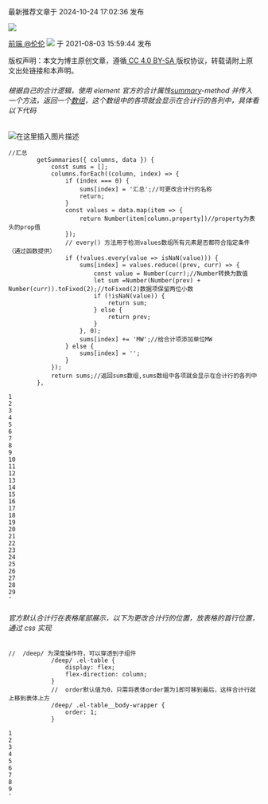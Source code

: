 最新推荐文章于 2024-10-24 17:02:36 发布

![](https://csdnimg.cn/release/blogv2/dist/pc/img/original.png)

[前端 @伦伦](https://blog.csdn.net/ljl960426 "前端 @伦伦") ![](https://csdnimg.cn/release/blogv2/dist/pc/img/newCurrentTime2.png) 于 2021-08-03 15:59:44 发布

版权声明：本文为博主原创文章，遵循[ CC 4.0 BY-SA ](http://creativecommons.org/licenses/by-sa/4.0/)版权协议，转载请附上原文出处链接和本声明。

###### []()根据自己的合计逻辑，使用 element 官方的合计属性[summary](https://so.csdn.net/so/search?q=summary\&spm=1001.2101.3001.7020)-method 并传入一个方法，返回一个[数组](https://edu.csdn.net/cloud/pm_summit?utm_source=blogglc)，这个数组中的各项就会显示在合计行的各列中，具体看以下代码

![在这里插入图片描述](https://i-blog.csdnimg.cn/blog_migrate/f6c26be47a8948eff6ee1f95b03b9f65.png)

```
//汇总
        getSummaries({ columns, data }) {
            const sums = [];
            columns.forEach((column, index) => {
                if (index === 0) {
                    sums[index] = '汇总';//可更改合计行的名称
                    return;
                }
                const values = data.map(item => {
                    return Number(item[column.property])//property为表头的prop值
                });
                // every() 方法用于检测values数组所有元素是否都符合指定条件（通过函数提供）
                if (!values.every(value => isNaN(value))) {
                    sums[index] = values.reduce((prev, curr) => {
                        const value = Number(curr);//Number转换为数值
                        let sum =Number(Number(prev) + Number(curr)).toFixed(2);//toFixed(2)数据项保留两位小数
                        if (!isNaN(value)) {
                            return sum;
                        } else {
                            return prev;
                        }
                    }, 0);
                    sums[index] += 'MW';//给合计项添加单位MW
                } else {
                    sums[index] = '';
                }
            });
            return sums;//返回sums数组,sums数组中各项就会显示在合计行的各列中
        },

1
2
3
4
5
6
7
8
9
10
11
12
13
14
15
16
17
18
19
20
21
22
23
24
25
26
27
28
29
'
```

###### []()官方默认合计行在表格尾部展示，以下为更改合计行的位置，放表格的首行位置，通过 css 实现

```
//  /deep/ 为深度操作符，可以穿透到子组件
            /deep/ .el-table {
                display: flex;
                flex-direction: column;
            }
            //  order默认值为0，只需将表体order置为1即可移到最后，这样合计行就上移到表体上方
            /deep/ .el-table__body-wrapper {
                order: 1;
            }

1
2
3
4
5
6
7
8
9
'
```
